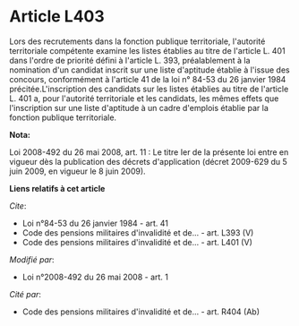 # Article L403

Lors des recrutements dans la fonction publique territoriale, l'autorité territoriale compétente examine les listes établies
au titre de l'article L. 401 dans l'ordre de priorité défini à l'article L. 393, préalablement à la nomination d'un candidat
inscrit sur une liste d'aptitude établie à l'issue des concours, conformément à l'article 41 de la loi n° 84-53 du 26 janvier
1984 précitée.L'inscription des candidats sur les listes établies au titre de l'article L. 401 a, pour l'autorité
territoriale et les candidats, les mêmes effets que l'inscription sur une liste d'aptitude à un cadre d'emplois établie par
la fonction publique territoriale.

**Nota:**

Loi 2008-492 du 26 mai 2008, art. 11 : Le titre Ier de la présente loi entre en vigueur dès la publication des décrets
d'application (décret 2009-629 du 5 juin 2009, en vigueur le 8 juin 2009).

**Liens relatifs à cet article**

_Cite_:

  - Loi n°84-53 du 26 janvier 1984 - art. 41
  - Code des pensions militaires d'invalidité et de... - art. L393 (V)
  - Code des pensions militaires d'invalidité et de... - art. L401 (V)

_Modifié par_:

  - Loi n°2008-492 du 26 mai 2008 - art. 1

_Cité par_:

  - Code des pensions militaires d'invalidité et de... - art. R404 (Ab)

